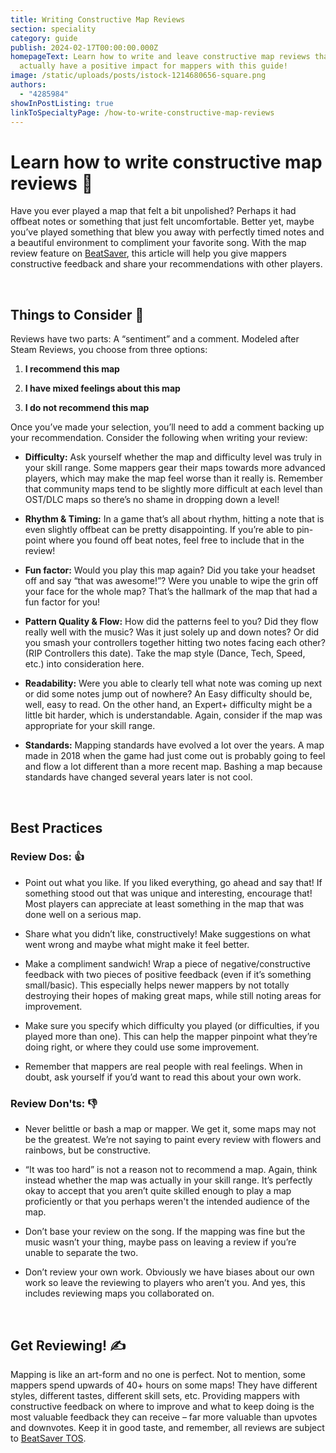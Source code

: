 ```yaml
---
title: Writing Constructive Map Reviews
section: speciality
category: guide
publish: 2024-02-17T00:00:00.000Z
homepageText: Learn how to write and leave constructive map reviews that can
  actually have a positive impact for mappers with this guide!
image: /static/uploads/posts/istock-1214680656-square.png
authors:
  - "4285984"
showInPostListing: true
linkToSpecialtyPage: /how-to-write-constructive-map-reviews
---
```


# Learn how to write constructive map reviews 📝

Have you ever played a map that felt a bit unpolished? Perhaps it had offbeat notes or something that just felt uncomfortable. Better yet, maybe you’ve played something that blew you away with perfectly timed notes and a beautiful environment to compliment your favorite song. With the map review feature on [BeatSaver](https://beatsaver.com), this article will help you give mappers constructive feedback and share your recommendations with other players.

<br />

## Things to Consider 🤔

Reviews have two parts: A “sentiment” and a comment. Modeled after Steam Reviews, you choose from three options:

1. **I recommend this map**

2. **I have mixed feelings about this map**

3. **I do not recommend this map**

Once you’ve made your selection, you’ll need to add a comment backing up your recommendation. Consider the following when writing your review:

- **Difficulty:** Ask yourself whether the map and difficulty level was truly in your skill range. Some mappers gear their maps towards more advanced players, which may make the map feel worse than it really is. Remember that community maps tend to be slightly more difficult at each level than OST/DLC maps so there’s no shame in dropping down a level!

- **Rhythm & Timing:** In a game that’s all about rhythm, hitting a note that is even slightly offbeat can be pretty disappointing. If you’re able to pin-point where you found off beat notes, feel free to include that in the review!

- **Fun factor:** Would you play this map again? Did you take your headset off and say “that was awesome!”? Were you unable to wipe the grin off your face for the whole map? That’s the hallmark of the map that had a fun factor for you!

- **Pattern Quality & Flow:** How did the patterns feel to you? Did they flow really well with the music? Was it just solely up and down notes? Or did you smash your controllers together hitting two notes facing each other? (RIP Controllers this date). Take the map style (Dance, Tech, Speed, etc.) into consideration here.

- **Readability:** Were you able to clearly tell what note was coming up next or did some notes jump out of nowhere? An Easy difficulty should be, well, easy to read. On the other hand, an Expert+ difficulty might be a little bit harder, which is understandable. Again, consider if the map was appropriate for your skill range.

- **Standards:** Mapping standards have evolved a lot over the years. A map made in 2018 when the game had just come out is probably going to feel and flow a lot different than a more recent map. Bashing a map because standards have changed several years later is not cool.

<br />

## Best Practices

### Review Dos: 👍

- Point out what you like. If you liked everything, go ahead and say that! If something stood out that was unique and interesting, encourage that! Most players can appreciate at least something in the map that was done well on a serious map.

- Share what you didn’t like, constructively! Make suggestions on what went wrong and maybe what might make it feel better.

- Make a compliment sandwich! Wrap a piece of negative/constructive feedback with two pieces of positive feedback (even if it’s something small/basic). This especially helps newer mappers by not totally destroying their hopes of making great maps, while still noting areas for improvement.

- Make sure you specify which difficulty you played (or difficulties, if you played more than one). This can help the mapper pinpoint what they’re doing right, or where they could use some improvement.

- Remember that mappers are real people with real feelings. When in doubt, ask yourself if you’d want to read this about your own work.

### Review Don'ts: 👎

- Never belittle or bash a map or mapper. We get it, some maps may not be the greatest. We’re not saying to paint every review with flowers and rainbows, but be constructive.

- “It was too hard” is not a reason not to recommend a map. Again, think instead whether the map was actually in your skill range. It’s perfectly okay to accept that you aren’t quite skilled enough to play a map proficiently or that you perhaps weren't the intended audience of the map.

- Don’t base your review on the song. If the mapping was fine but the music wasn’t your thing, maybe pass on leaving a review if you’re unable to separate the two.

- Don’t review your own work. Obviously we have biases about our own work so leave the reviewing to players who aren’t you. And yes, this includes reviewing maps you collaborated on.

<br />

## Get Reviewing! ✍️

Mapping is like an art-form and no one is perfect. Not to mention, some mappers spend upwards of 40+ hours on some maps! They have different styles, different tastes, different skill sets, etc. Providing mappers with constructive feedback on where to improve and what to keep doing is the most valuable feedback they can receive – far more valuable than upvotes and downvotes. Keep it in good taste, and remember, all reviews are subject to [BeatSaver TOS](https://beatsaver.com/policy/tos).
